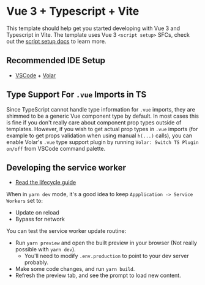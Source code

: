 # Vue 3 + Typescript + Vite

This template should help get you started developing with Vue 3 and Typescript in Vite. The template uses Vue 3 `<script setup>` SFCs, check out the [script setup docs](https://v3.vuejs.org/api/sfc-script-setup.html#sfc-script-setup) to learn more.

## Recommended IDE Setup

- [VSCode](https://code.visualstudio.com/) + [Volar](https://marketplace.visualstudio.com/items?itemName=johnsoncodehk.volar)

## Type Support For `.vue` Imports in TS

Since TypeScript cannot handle type information for `.vue` imports, they are shimmed to be a generic Vue component type by default. In most cases this is fine if you don't really care about component prop types outside of templates. However, if you wish to get actual prop types in `.vue` imports (for example to get props validation when using manual `h(...)` calls), you can enable Volar's `.vue` type support plugin by running `Volar: Switch TS Plugin on/off` from VSCode command palette.

## Developing the service worker

* [Read the lifecycle guide](https://developers.google.com/web/fundamentals/primers/service-workers/lifecycle)

When in `yarn dev` mode, it's a good idea to keep `Appplication -> Service Workers` set to:

* Update on reload
* Bypass for network

You can test the service worker update routine:

* Run `yarn preview` and open the built preview in your browser (Not really possible with `yarn dev`).
    * You'll need to modify `.env.production` to point to your dev server probably.
* Make some code changes, and run `yarn build`.
* Refresh the preview tab, and see the prompt to load new content.
